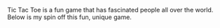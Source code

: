 Tic Tac Toe is a fun game that has fascinated people all over the world. Below is my spin off this fun, unique game.
